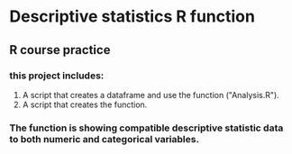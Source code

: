 # Descriptive statistics R function
## R course practice
### this project includes:
1. A script that creates a dataframe and use the function ("Analysis.R").
2. A script that creates the function.
### The function is showing compatible descriptive statistic data to both numeric and categorical variables.
